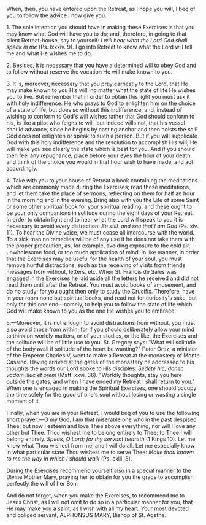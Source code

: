 
When, then, you have entered upon the Retreat, as I hope you will, I beg of you to follow the advice I now give you.

1\. The sole intention you should have in making these Exercises is that you may know what God will have you to do; and, therefore, in going to that silent Retreat-house, say to yourself: *I will hear what the Lord God shall speak in me* (Ps. lxxxiv. 9). I go into Retreat to know what the Lord will tell me and what He wishes me to do.

2\. Besides, it is necessary that you have a determined will to obey God and to follow without reserve the vocation He will make known to you.

3\. It is, moreover, necessary that you pray earnestly to the Lord, that He may make known to you His will, no matter what the state of life He wishes you to live. But remember that in order to obtain this light you must ask it with holy indifference. He who prays to God to enlighten him on the choice of a state of life, but does so without this indifference, and, instead of wishing to conform to God\'s will wishes rather that God should conform to his, is like a pilot who feigns to will, but indeed wills not, that his vessel should advance, since he begins by casting anchor and then hoists the sail! God does not enlighten or speak to such a person. But if you will supplicate God with this holy indifference and the resolution to accomplish His will, He will make you see clearly the state which is best for you. And if you should then feel any repugnance, place before your eyes the hour of your death, and think of the choice you would in that hour wish to have made, and act accordingly.

4\. Take with you to your house of Retreat a book containing the meditations which are commonly made during the Exercises; read these meditations, and let them take the place of sermons, reflecting on them for half an hour in the morning and in the evening. Bring also with you the Life of some Saint or some other spiritual book for your spiritual reading; and these ought to be your only companions in solitude during the eight days of your Retreat. In order to obtain light and to hear what the Lord will speak to you it is necessary to avoid every distraction: *Be still, and see that I am God* (Ps. xlv. 11). To hear the Divine voice, we must cease all intercourse with the world. To a sick man no remedies will be of any use if he does not take them with the proper precaution, as, for example, avoiding exposure to the cold air, unwholesome food, or too much application of mind. In like manner, in order that the Exercises may be useful for the health of your soul, you must remove hurtful distractions, such as the receiving of visits from friends, messages from without, letters, etc. When St. Francis de Sales was engaged in the Exercises he laid aside all the letters he received and did not read them until after the Retreat. You must avoid books of amusement, and do no study; for you ought then only to study the Crucifix. Therefore, have in your room none but spiritual books, and read not for curiosity\'s sake, but only for this one end—namely, to help you to follow the state of life which God will make known to you as the one He wishes you to embrace.

5.—Moreover, it is not enough to avoid distractions from without, you must also avoid those from within; for if you should deliberately allow your mind to think on worldly matters, or of your studies, or the like, the Exercises and the solitude will be of little use to you. St. Gregory says: \"What will solitude of the body avail if solitude of the heart be wanting?\" Peter Ortiz, a minister of the Emperor Charles V, went to make a Retreat at the monastery of Monte Cassino. Having arrived at the gates of the monastery he addressed to his thoughts the words our Lord spoke to His disciples: *Sedete hic, donec vadam illuc et orem* (Matt. xxvi. 36). \"Worldly thoughts, stay you here outside the gates, and when I have ended my Retreat I shall return to you.\" When one is engaged in making the Spiritual Exercises, one should occupy the time solely for the good of one\'s soul without losing or wasting a single moment of it.

Finally, when you are in your Retreat, I would beg of you to use the following short prayer:—O my God, I am that miserable one who in the past despised Thee; but now I esteem and love Thee above everything, nor will I love any other but Thee. Thou wishest me to belong entirely to Thee; to Thee I will belong entirely. *Speak, O Lord; for thy servant heareth* (1 Kings 10). Let me know what Thou wishest from me, and I will do all. Let me especially know in what particular state Thou wishest me to serve Thee: *Make thou known to me the way in which I should walk* (Ps. cxlii. 8).

During the Exercises recommend yourself also in a special manner to the Divine Mother Mary, praying her to obtain for you the grace to accomplish perfectly the will of her Son.

And do not forget, when you make the Exercises, to recommend me to Jesus Christ, as I will not omit to do so in a particular manner for you, that He may make you a saint, as I wish with all my heart. Your most devoted and obliged servant, ALPHONSUS MARY, Bishop of St. Agatha.

